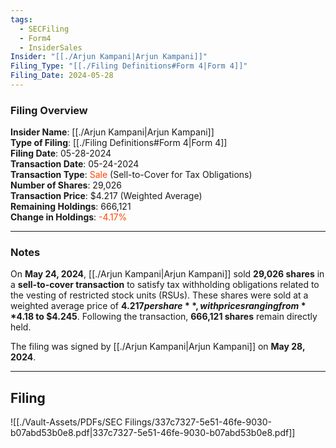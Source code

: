 ```yaml
---
tags:
  - SECFiling
  - Form4
  - InsiderSales
Insider: "[[./Arjun Kampani|Arjun Kampani]]"
Filing_Type: "[[./Filing Definitions#Form 4|Form 4]]"
Filing_Date: 2024-05-28
---
```


### Filing Overview

**Insider Name**: [[./Arjun Kampani|Arjun Kampani]]  
**Type of Filing**: [[./Filing Definitions#Form 4|Form 4]]  
**Filing Date**: 05-28-2024  
**Transaction Date**: 05-24-2024  
**Transaction Type**: <span style="color:orangered">Sale</span> (Sell-to-Cover for Tax Obligations)  
**Number of Shares**: 29,026  
**Transaction Price**: $4.217 (Weighted Average)  
**Remaining Holdings**: 666,121  
**Change in Holdings**: <span style="color:orangered">-4.17%</span>

---

### Notes

On **May 24, 2024**, [[./Arjun Kampani|Arjun Kampani]] sold **29,026 shares** in a **sell-to-cover transaction** to satisfy tax withholding obligations related to the vesting of restricted stock units (RSUs). These shares were sold at a weighted average price of **$4.217 per share**, with prices ranging from **$4.18 to $4.245**. Following the transaction, **666,121 shares** remain directly held.

The filing was signed by [[./Arjun Kampani|Arjun Kampani]] on **May 28, 2024**.

---

## Filing

![[./Vault-Assets/PDFs/SEC Filings/337c7327-5e51-46fe-9030-b07abd53b0e8.pdf|337c7327-5e51-46fe-9030-b07abd53b0e8.pdf]]
